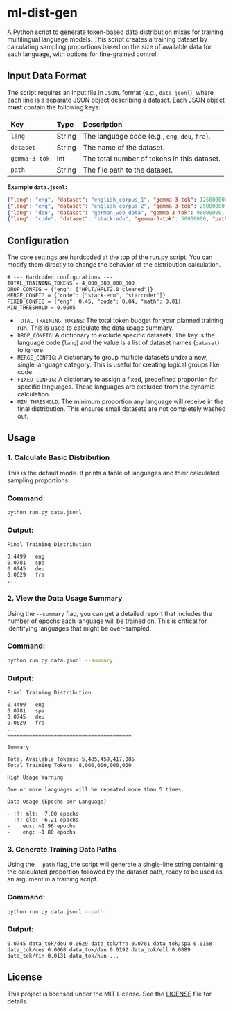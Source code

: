# ml-dist-gen
A Python script to generate token-based data distribution mixes for training multilingual language models. This script creates a training dataset by calculating sampling proportions based on the size of available data for each language, with options for fine-grained control.

## Input Data Format

The script requires an input file in `JSONL` format (e.g., `data.jsonl`), where each line is a separate JSON object describing a dataset. Each JSON object **must** contain the following keys:

| Key           | Type   | Description                                           |
| :------------ | :----- | :---------------------------------------------------- |
| `lang`        | String | The language code (e.g., `eng`, `deu`, `fra`).        |
| `dataset`     | String | The name of the dataset.                              |
| `gemma-3-tok` | Int    | The total number of tokens in this dataset.           |
| `path`        | String | The file path to the dataset.                         |

**Example `data.jsonl`:**
```json
{"lang": "eng", "dataset": "english_corpus_1", "gemma-3-tok": 125000000, "path": "data_tok/eng_1.jsonl"}
{"lang": "eng", "dataset": "english_corpus_2", "gemma-3-tok": 25000000, "path": "data_tok/eng_2.jsonl"}
{"lang": "deu", "dataset": "german_web_data", "gemma-3-tok": 98000000, "path": "data_tok/deu.jsonl"}
{"lang": "code", "dataset": "stack-edu", "gemma-3-tok": 50000000, "path": "data_tok/stack.jsonl"}
```

## Configuration
The core settings are hardcoded at the top of the run.py script. You can modify them directly to change the behavior of the distribution calculation.

```
# --- Hardcoded configurations ---
TOTAL_TRAINING_TOKENS = 4_000_000_000_000
DROP_CONFIG = {"eng": ["HPLT/HPLT2.0_cleaned"]}
MERGE_CONFIG = {"code": ["stack-edu", "starcoder"]}
FIXED_CONFIG = {"eng": 0.45, "code": 0.04, "math": 0.01}
MIN_THRESHOLD = 0.0005
```

- `TOTAL_TRAINING_TOKENS`: The total token budget for your planned training run. This is used to calculate the data usage summary.
- `DROP_CONFIG`: A dictionary to exclude specific datasets. The key is the language code (`lang`) and the value is a list of dataset names (`dataset`) to ignore.
- `MERGE_CONFIG`: A dictionary to group multiple datasets under a new, single language category. This is useful for creating logical groups like code.
- `FIXED_CONFIG`: A dictionary to assign a fixed, predefined proportion for specific languages. These languages are excluded from the dynamic calculation.
- `MIN_THRESHOLD`: The minimum proportion any language will receive in the final distribution. This ensures small datasets are not completely washed out.


## Usage

### 1. Calculate Basic Distribution

This is the default mode. It prints a table of languages and their calculated sampling proportions.

### Command:
```bash
python run.py data.jsonl
````

### Output:
```
Final Training Distribution

0.4499   eng
0.0781   spa
0.0745   deu
0.0629   fra
...
```

### 2. View the Data Usage Summary

Using the `--summary` flag, you can get a detailed report that includes the number of epochs each language will be trained on. This is critical for identifying languages that might be over-sampled.

### Command:
```bash 
python run.py data.jsonl --summary
```

### Output:
```
Final Training Distribution

0.4499   eng
0.0781   spa
0.0745   deu
0.0629   fra
...
========================================

Summary

Total Available Tokens: 5,485,459,417,085
Total Training Tokens: 8,000,000,000,000

High Usage Warning

One or more languages will be repeated more than 5 times.

Data Usage (Epochs per Language)

- !!! mlt: ~7.00 epochs
- !!! gle: ~6.21 epochs
-    eus: ~1.96 epochs
-    eng: ~1.80 epochs
```

### 3. Generate Training Data Paths

Using the `--path` flag, the script will generate a single-line string containing the calculated proportion followed by the dataset path, ready to be used as an argument in a training script.

### Command:
```bash
python run.py data.jsonl --path
```

### Output:

```
0.0745 data_tok/deu 0.0629 data_tok/fra 0.0781 data_tok/spa 0.0158 data_tok/ces 0.0068 data_tok/dan 0.0192 data_tok/ell 0.0089 data_tok/fin 0.0131 data_tok/hun ...
```

## License
This project is licensed under the MIT License. See the [LICENSE](LICENSE) file for details.
